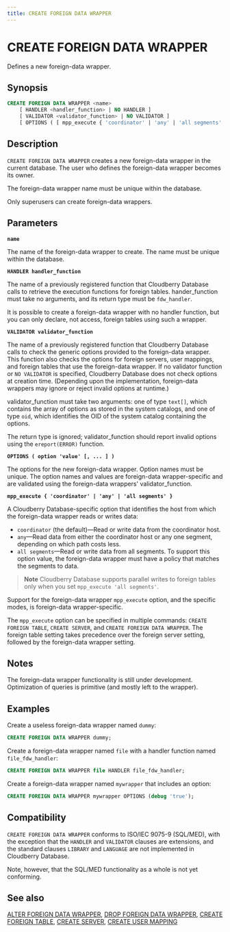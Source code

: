 ```yaml
---
title: CREATE FOREIGN DATA WRAPPER
---
```


# CREATE FOREIGN DATA WRAPPER

Defines a new foreign-data wrapper.

## Synopsis

```sql
CREATE FOREIGN DATA WRAPPER <name>
    [ HANDLER <handler_function> | NO HANDLER ]
    [ VALIDATOR <validator_function> | NO VALIDATOR ]
    [ OPTIONS ( [ mpp_execute { 'coordinator' | 'any' | 'all segments' } [, ] ] <option> '<value>' [, ... ] ) ]
```

## Description

`CREATE FOREIGN DATA WRAPPER` creates a new foreign-data wrapper in the current database. The user who defines the foreign-data wrapper becomes its owner.

The foreign-data wrapper name must be unique within the database.

Only superusers can create foreign-data wrappers.

## Parameters

**`name`**

The name of the foreign-data wrapper to create. The name must be unique within the database.

**`HANDLER handler_function`**

The name of a previously registered function that Cloudberry Database calls to retrieve the execution functions for foreign tables. hander_function must take no arguments, and its return type must be `fdw_handler`.

It is possible to create a foreign-data wrapper with no handler function, but you can only declare, not access, foreign tables using such a wrapper.

**`VALIDATOR validator_function`**

The name of a previously registered function that Cloudberry Database calls to check the generic options provided to the foreign-data wrapper. This function also checks the options for foreign servers, user mappings, and foreign tables that use the foreign-data wrapper. If no validator function or `NO VALIDATOR` is specified, Cloudberry Database does not check options at creation time. (Depending upon the implementation, foreign-data wrappers may ignore or reject invalid options at runtime.)

validator_function must take two arguments: one of type `text[]`, which contains the array of options as stored in the system catalogs, and one of type `oid`, which identifies the OID of the system catalog containing the options.

The return type is ignored; validator_function should report invalid options using the `ereport(ERROR)` function.

**`OPTIONS ( option 'value' [, ... ] )`**

The options for the new foreign-data wrapper. Option names must be unique. The option names and values are foreign-data wrapper-specific and are validated using the foreign-data wrappers' validator_function.

**`mpp_execute { 'coordinator' | 'any' | 'all segments' }`**

A Cloudberry Database-specific option that identifies the host from which the foreign-data wrapper reads or writes data:

- `coordinator` (the default)—Read or write data from the coordinator host.
- `any`—Read data from either the coordinator host or any one segment, depending on which path costs less.
- `all segments`—Read or write data from all segments. To support this option value, the foreign-data wrapper must have a policy that matches the segments to data.

> **Note** Cloudberry Database supports parallel writes to foreign tables only when you set `mpp_execute 'all segments'`.

Support for the foreign-data wrapper `mpp_execute` option, and the specific modes, is foreign-data wrapper-specific.

The `mpp_execute` option can be specified in multiple commands: `CREATE FOREIGN TABLE`, `CREATE SERVER`, and `CREATE FOREIGN DATA WRAPPER`. The foreign table setting takes precedence over the foreign server setting, followed by the foreign-data wrapper setting.

## Notes

The foreign-data wrapper functionality is still under development. Optimization of queries is primitive (and mostly left to the wrapper).

## Examples

Create a useless foreign-data wrapper named `dummy`:

```sql
CREATE FOREIGN DATA WRAPPER dummy;
```

Create a foreign-data wrapper named `file` with a handler function named `file_fdw_handler`:

```sql
CREATE FOREIGN DATA WRAPPER file HANDLER file_fdw_handler;
```

Create a foreign-data wrapper named `mywrapper` that includes an option:

```sql
CREATE FOREIGN DATA WRAPPER mywrapper OPTIONS (debug 'true');
```

## Compatibility

`CREATE FOREIGN DATA WRAPPER` conforms to ISO/IEC 9075-9 (SQL/MED), with the exception that the `HANDLER` and `VALIDATOR` clauses are extensions, and the standard clauses `LIBRARY` and `LANGUAGE` are not implemented in Cloudberry Database.

Note, however, that the SQL/MED functionality as a whole is not yet conforming.

## See also

[ALTER FOREIGN DATA WRAPPER](/docs/sql-stmts/alter-foreign-data-wrapper.md), [DROP FOREIGN DATA WRAPPER](/docs/sql-stmts/drop-foreign-data-wrapper.md), [CREATE FOREIGN TABLE](/docs/sql-stmts/create-foreign-table.md), [CREATE SERVER](/docs/sql-stmts/create-server.md), [CREATE USER MAPPING](/docs/sql-stmts/create-user-mapping.md)

